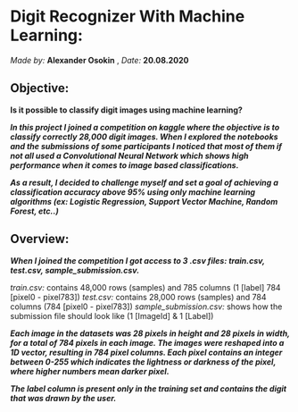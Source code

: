 # Digit Recognizer With Machine Learning:
*Made by:* **Alexander Osokin** , *Date:* **20.08.2020**

## Objective:
**Is it possible to classify digit images using machine learning?**

***In this project I joined a competition on kaggle where the objective is to classify correctly 28,000 digit images. When I explored the notebooks and the submissions of some participants I noticed that most of them if not all used a Convolutional Neural Network which shows high performance when it comes to image based classifications.***

***As a result, I decided to challenge myself and set a goal of achieving a classification accuracy above 95% using only machine learning algorithms (ex: Logistic Regression, Support Vector Machine, Random Forest, etc..)***

## Overview:
***When I joined the competition I got access to 3 .csv files: train.csv, test.csv, sample_submission.csv.***

*train.csv:* contains 48,000 rows (samples) and 785 columns (1 [label] 784 [pixel0 - pixel783])
*test.csv:* contains 28,000 rows (samples) and 784 columns (784 [pixel0 - pixel783])
*sample_submission.csv:* shows how the submission file should look like (1 [ImageId] & 1 [Label])

***Each image in the datasets was 28 pixels in height and 28 pixels in width, for a total of 784 pixels in each image. The images were reshaped into a 1D vector, resulting in 784 pixel columns. Each pixel contains an integer between 0-255 which indicates the lightness or darkness of the pixel, where higher numbers mean darker pixel.***

***The label column is present only in the training set and contains the digit that was drawn by the user.***
